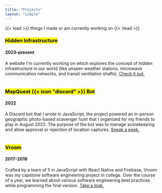 ```yaml
---
title: "Projects"
layout: "simple"
---
```

{{< lead >}}
things I made or am currently working on
{{< /lead >}}
<h3><mark>Hidden Infrastructure</mark><br/></h3>
<h4>2023–present</h4>
A website I'm currently working on which explores the concept of hidden infrastructure in our world (like unseen weather stations, microwave communication networks, and transit ventilation shafts). <a target="_blank" href="https://hiddeninfra.com">Check it out.</a><br/>
<br/>
<h3><mark>MapQuest {{< icon "discord" >}} Bot</mark></h3>
<h4>2022</h4>
A Discord bot that I wrote in JavaScript, the project powered an in-person geographic photo-based scavenger hunt that I organized for my friends to play in August 2022. The purpose of the bot was to manage scorekeeping and allow approval or rejection of location captures. <a target="_blank" href="https://github.com/connickshields/mapquest-bot">Sneak a peek.</a><br/>
<br/>
<h3><mark>Vroom</mark></h3>
<h4>2017–2018</h4>
Crafted by a team of 5 in JavaScript with React Native and Firebase, Vroom was my capstone software engineering project in college. Over the course of a year, we learned about various software engineering best practices while programming the final version. <a target="_blank" href="https://github.com/eltoncrego/revi-tech-web">Take a look.</a>
